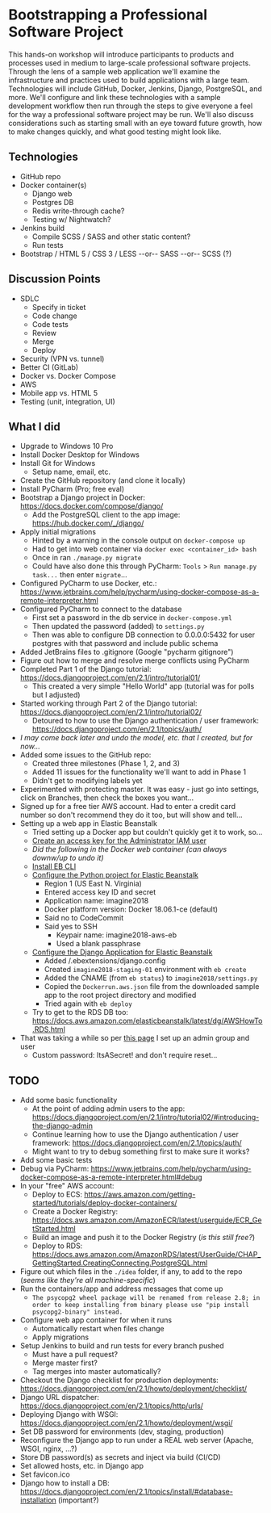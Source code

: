 # Bootstrapping a Professional Software Project

This hands-on workshop will introduce participants to products and processes used in medium to large-scale professional software projects. 
Through the lens of a sample web application we'll examine the infrastructure and practices used to build applications with a large team. 
Technologies will include GitHub, Docker, Jenkins, Django, PostgreSQL, and more. 
We'll configure and link these technologies with a sample development workflow then run through the steps to give everyone a feel for the way a professional software project may be run. 
We'll also discuss considerations such as starting small with an eye toward future growth, how to make changes quickly, and what good testing might look like.

## Technologies

- GitHub repo
- Docker container(s)
    - Django web
    - Postgres DB
    - Redis write-through cache?
    - Testing w/ Nightwatch?
- Jenkins build
    - Compile SCSS / SASS and other static content?
    - Run tests
- Bootstrap / HTML 5 / CSS 3 / LESS --or-- SASS --or-- SCSS (?)

## Discussion Points

- SDLC
    - Specify in ticket
    - Code change
    - Code tests
    - Review
    - Merge
    - Deploy
- Security (VPN vs. tunnel)
- Better CI (GitLab)
- Docker vs. Docker Compose
- AWS
- Mobile app vs. HTML 5
- Testing (unit, integration, UI)

## What I did

- Upgrade to Windows 10 Pro
- Install Docker Desktop for Windows
- Install Git for Windows
    - Setup name, email, etc.
- Create the GitHub repository (and clone it locally)
- Install PyCharm (Pro; free eval)
- Bootstrap a Django project in Docker: https://docs.docker.com/compose/django/
    - Add the PostgreSQL client to the app image: https://hub.docker.com/_/django/
- Apply initial migrations
    - Hinted by a warning in the console output on `docker-compose up`
    - Had to get into web container via `docker exec <container_id> bash`
    - Once in ran `./manage.py migrate`
    - Could have also done this through PyCharm: `Tools` > `Run manage.py task...` then enter `migrate`...
- Configured PyCharm to use Docker, etc.: https://www.jetbrains.com/help/pycharm/using-docker-compose-as-a-remote-interpreter.html
- Configured PyCharm to connect to the database
    - First set a password in the db service in `docker-compose.yml`
    - Then updated the password (added) to `settings.py`
    - Then was able to configure DB connection to 0.0.0.0:5432 for user postgres with that password and include public schema
- Added JetBrains files to .gitignore (Google "pycharm gitignore")
- Figure out how to merge and resolve merge conflicts using PyCharm
- Completed Part 1 of the Django tutorial: https://docs.djangoproject.com/en/2.1/intro/tutorial01/
    - This created a very simple "Hello World" app (tutorial was for polls but I adjusted)
- Started working through Part 2 of the Django tutorial: https://docs.djangoproject.com/en/2.1/intro/tutorial02/
    - Detoured to how to use the Django authentication / user framework: https://docs.djangoproject.com/en/2.1/topics/auth/
- _I may come back later and undo the model, etc. that I created, but for now..._
- Added some issues to the GitHub repo:
    - Created three milestones (Phase 1, 2, and 3)
    - Added 11 issues for the functionality we'll want to add in Phase 1
    - Didn't get to modifying labels yet
- Experimented with protecting master. It was easy - just go into settings, click on Branches, then check the boxes you want...
- Signed up for a free tier AWS account. Had to enter a credit card number so don't recommend they do it too, but will show and tell...
- Setting up a web app in Elastic Beanstalk
    - Tried setting up a Docker app but couldn't quickly get it to work, so...
    - [Create an access key for the Administrator IAM user](https://docs.aws.amazon.com/IAM/latest/UserGuide/id_credentials_access-keys.html#Using_CreateAccessKey)
    - _Did the following in the Docker web container (can always downw/up to undo it)_
    - [Install EB CLI](https://docs.aws.amazon.com/elasticbeanstalk/latest/dg/eb-cli3-install.html)
    - [Configure the Python project for Elastic Beanstalk](https://docs.aws.amazon.com/elasticbeanstalk/latest/dg/python-development-environment.html#python-common-configuring)
        - Region 1 (US East N. Virginia)
        - Entered access key ID and secret
        - Application name: imagine2018
        - Docker platform version: Docker 18.06.1-ce (default)
        - Said no to CodeCommit
        - Said yes to SSH
            - Keypair name: imagine2018-aws-eb
            - Used a blank passphrase
    - [Configure the Django Application for Elastic Beanstalk](https://docs.aws.amazon.com/elasticbeanstalk/latest/dg/create-deploy-python-django.html#python-django-configure-for-eb)
        - Added /.ebextensions/django.config
        - Created `imagine2018-staging-01` environment with `eb create`
        - Added the CNAME (from `eb status`) to `imagine2018/settings.py`
        - Copied the `Dockerrun.aws.json` file from the downloaded sample app to the root project directory and modified
        - Tried again with `eb deploy`
    - Try to get to the RDS DB too: https://docs.aws.amazon.com/elasticbeanstalk/latest/dg/AWSHowTo.RDS.html
- That was taking a while so per [this page](https://docs.aws.amazon.com/IAM/latest/UserGuide/getting-started_create-admin-group.html) I set up an admin group and user
    - Custom password: ItsASecret! and don't require reset...

## TODO

- Add some basic functionality
    - At the point of adding admin users to the app: https://docs.djangoproject.com/en/2.1/intro/tutorial02/#introducing-the-django-admin
    - Continue learning how to use the Django authentication / user framework: https://docs.djangoproject.com/en/2.1/topics/auth/
    - Might want to try to debug something first to make sure it works?
- Add some basic tests
- Debug via PyCharm: https://www.jetbrains.com/help/pycharm/using-docker-compose-as-a-remote-interpreter.html#debug
- In your "free" AWS account:
    - Deploy to ECS: https://aws.amazon.com/getting-started/tutorials/deploy-docker-containers/
    - Create a Docker Registry: https://docs.aws.amazon.com/AmazonECR/latest/userguide/ECR_GetStarted.html
    - Build an image and push it to the Docker Registry (_is this still free?_)
    - Deploy to RDS: https://docs.aws.amazon.com/AmazonRDS/latest/UserGuide/CHAP_GettingStarted.CreatingConnecting.PostgreSQL.html
- Figure out which files in the `./idea` folder, if any, to add to the repo (_seems like they're all machine-specific_)
- Run the containers/app and address messages that come up
    - `The psycopg2 wheel package will be renamed from release 2.8; in order to keep installing from binary please use "pip install psycopg2-binary" instead.`
- Configure web app container for when it runs
    - Automatically restart when files change
    - Apply migrations
- Setup Jenkins to build and run tests for every branch pushed
    - Must have a pull request?
    - Merge master first?
    - Tag merges into master automatically?
- Checkout the Django checklist for production deployments: https://docs.djangoproject.com/en/2.1/howto/deployment/checklist/
- Django URL dispatcher: https://docs.djangoproject.com/en/2.1/topics/http/urls/
- Deploying Django with WSGI: https://docs.djangoproject.com/en/2.1/howto/deployment/wsgi/
- Set DB password for environments (dev, staging, production)
- Reconfigure the Django app to run under a REAL web server (Apache, WSGI, nginx, ...?)
- Store DB password(s) as secrets and inject via build (CI/CD)
- Set allowed hosts, etc. in Django app
- Set favicon.ico
- Django how to install a DB: https://docs.djangoproject.com/en/2.1/topics/install/#database-installation (important?)
